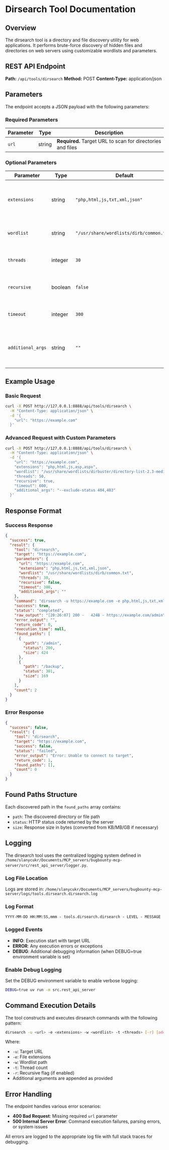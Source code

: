 # Dirsearch Tool Documentation

## Overview

The dirsearch tool is a directory and file discovery utility for web applications. It performs brute-force discovery of hidden files and directories on web servers using customizable wordlists and parameters.

## REST API Endpoint

**Path:** `/api/tools/dirsearch`
**Method:** POST
**Content-Type:** application/json

## Parameters

The endpoint accepts a JSON payload with the following parameters:

### Required Parameters

| Parameter | Type | Description |
|-----------|------|-------------|
| `url` | string | **Required.** Target URL to scan for directories and files |

### Optional Parameters

| Parameter | Type | Default | Description |
|-----------|------|---------|-------------|
| `extensions` | string | `"php,html,js,txt,xml,json"` | Comma-separated list of file extensions to search for |
| `wordlist` | string | `"/usr/share/wordlists/dirb/common.txt"` | Path to wordlist file for brute-forcing |
| `threads` | integer | `30` | Number of concurrent threads to use |
| `recursive` | boolean | `false` | Enable recursive directory scanning |
| `timeout` | integer | `300` | Timeout in seconds for the entire scan |
| `additional_args` | string | `""` | Additional command-line arguments to pass to dirsearch |

## Example Usage

### Basic Request
```bash
curl -X POST http://127.0.0.1:8888/api/tools/dirsearch \
  -H "Content-Type: application/json" \
  -d '{
    "url": "https://example.com"
  }'
```

### Advanced Request with Custom Parameters
```bash
curl -X POST http://127.0.0.1:8888/api/tools/dirsearch \
  -H "Content-Type: application/json" \
  -d '{
    "url": "https://example.com",
    "extensions": "php,html,js,asp,aspx",
    "wordlist": "/usr/share/wordlists/dirbuster/directory-list-2.3-medium.txt",
    "threads": 50,
    "recursive": true,
    "timeout": 600,
    "additional_args": "--exclude-status 404,403"
  }'
```

## Response Format

### Success Response
```json
{
  "success": true,
  "result": {
    "tool": "dirsearch",
    "target": "https://example.com",
    "parameters": {
      "url": "https://example.com",
      "extensions": "php,html,js,txt,xml,json",
      "wordlist": "/usr/share/wordlists/dirb/common.txt",
      "threads": 30,
      "recursive": false,
      "timeout": 300,
      "additional_args": ""
    },
    "command": "dirsearch -u https://example.com -e php,html,js,txt,xml,json -w /usr/share/wordlists/dirb/common.txt -t 30",
    "success": true,
    "status": "completed",
    "raw_output": "[20:26:07] 200 -   424B - https://example.com/admin\n[20:26:08] 301 -   169B - https://example.com/backup",
    "error_output": "",
    "return_code": 0,
    "execution_time": null,
    "found_paths": [
      {
        "path": "/admin",
        "status": 200,
        "size": 424
      },
      {
        "path": "/backup",
        "status": 301,
        "size": 169
      }
    ],
    "count": 2
  }
}
```

### Error Response
```json
{
  "success": false,
  "result": {
    "tool": "dirsearch",
    "target": "https://example.com",
    "success": false,
    "status": "failed",
    "error_output": "Error: Unable to connect to target",
    "return_code": 1,
    "found_paths": [],
    "count": 0
  }
}
```

## Found Paths Structure

Each discovered path in the `found_paths` array contains:

- `path`: The discovered directory or file path
- `status`: HTTP status code returned by the server
- `size`: Response size in bytes (converted from KB/MB/GB if necessary)

## Logging

The dirsearch tool uses the centralized logging system defined in `/home/slanycukr/Documents/MCP_servers/bugbounty-mcp-server/src/rest_api_server/logger.py`.

### Log File Location
Logs are stored in: `/home/slanycukr/Documents/MCP_servers/bugbounty-mcp-server/logs/tools.dirsearch.dirsearch.log`

### Log Format
```
YYYY-MM-DD HH:MM:SS,mmm - tools.dirsearch.dirsearch - LEVEL - MESSAGE
```

### Logged Events
- **INFO**: Execution start with target URL
- **ERROR**: Any execution errors or exceptions
- **DEBUG**: Additional debugging information (when DEBUG=true environment variable is set)

### Enable Debug Logging
Set the DEBUG environment variable to enable verbose logging:
```bash
DEBUG=true uv run -m src.rest_api_server
```

## Command Execution Details

The tool constructs and executes dirsearch commands with the following pattern:
```bash
dirsearch -u <url> -e <extensions> -w <wordlist> -t <threads> [-r] [additional_args]
```

Where:
- `-u`: Target URL
- `-e`: File extensions
- `-w`: Wordlist path
- `-t`: Thread count
- `-r`: Recursive flag (if enabled)
- Additional arguments are appended as provided

## Error Handling

The endpoint handles various error scenarios:
- **400 Bad Request**: Missing required `url` parameter
- **500 Internal Server Error**: Command execution failures, parsing errors, or system issues

All errors are logged to the appropriate log file with full stack traces for debugging.
